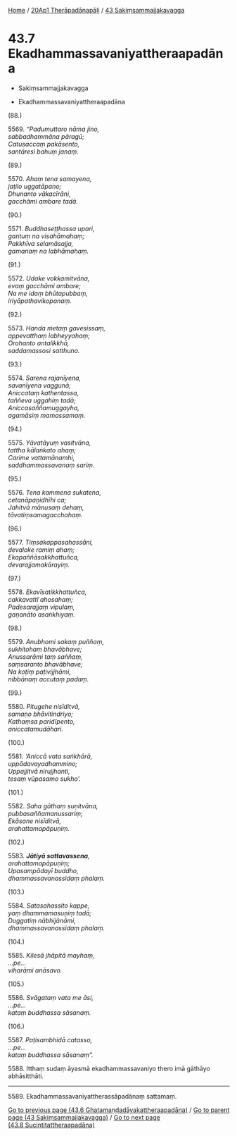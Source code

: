 
[Home](/) / [20Ap1 Therāpadānapāḷi](../../20Ap1.md) / [43 Sakiṃsammajjakavagga](../43.md)

# 43.7 Ekadhammassavaniyattheraapadāna

* Sakiṃsammajjakavagga

* Ekadhammassavaniyattheraapadāna

(88.)

5569\. _“Padumuttaro nāma jino,_  
_sabbadhammāna pāragū;_  
_Catusaccaṃ pakāsento,_  
_santāresi bahuṃ janaṃ._  


(89.)

5570\. _Ahaṃ tena samayena,_  
_jaṭilo uggatāpano;_  
_Dhunanto vākacīrāni,_  
_gacchāmi ambare tadā._  


(90.)

5571\. _Buddhaseṭṭhassa upari,_  
_gantuṃ na visahāmahaṃ;_  
_Pakkhīva selamāsajja,_  
_gamanaṃ na labhāmahaṃ._  


(91.)

5572\. _Udake vokkamitvāna,_  
_evaṃ gacchāmi ambare;_  
_Na me idaṃ bhūtapubbaṃ,_  
_iriyāpathavikopanaṃ._  


(92.)

5573\. _Handa metaṃ gavesissaṃ,_  
_appevatthaṃ labheyyahaṃ;_  
_Orohanto antalikkhā,_  
_saddamassosi satthuno._  


(93.)

5574\. _Sarena rajanīyena,_  
_savanīyena vaggunā;_  
_Aniccataṃ kathentassa,_  
_taññeva uggahiṃ tadā;_  
_Aniccasaññamuggayha,_  
_agamāsiṃ mamassamaṃ._  


(94.)

5575\. _Yāvatāyuṃ vasitvāna,_  
_tattha kālaṅkato ahaṃ;_  
_Carime vattamānamhi,_  
_saddhammassavanaṃ sariṃ._  


(95.)

5576\. _Tena kammena sukatena,_  
_cetanāpaṇidhīhi ca;_  
_Jahitvā mānusaṃ dehaṃ,_  
_tāvatiṃsamagacchahaṃ._  


(96.)

5577\. _Tiṃsakappasahassāni,_  
_devaloke ramiṃ ahaṃ;_  
_Ekapaññāsakkhattuñca,_  
_devarajjamakārayiṃ._  


(97.)

5578\. _Ekavīsatikkhattuñca,_  
_cakkavattī ahosahaṃ;_  
_Padesarajjaṃ vipulaṃ,_  
_gaṇanāto asaṅkhiyaṃ._  


(98.)

5579\. _Anubhomi sakaṃ puññaṃ,_  
_sukhitohaṃ bhavābhave;_  
_Anussarāmi taṃ saññaṃ,_  
_saṃsaranto bhavābhave;_  
_Na koṭiṃ paṭivijjhāmi,_  
_nibbānaṃ accutaṃ padaṃ._  


(99.)

5580\. _Pitugehe nisīditvā,_  
_samaṇo bhāvitindriyo;_  
_Kathaṃsa paridīpento,_  
_aniccatamudāhari._  


(100.)

5581\. _‘Aniccā vata saṅkhārā,_  
_uppādavayadhammino;_  
_Uppajjitvā nirujjhanti,_  
_tesaṃ vūpasamo sukho’._  


(101.)

5582\. _Saha gāthaṃ suṇitvāna,_  
_pubbasaññamanussariṃ;_  
_Ekāsane nisīditvā,_  
_arahattamapāpuṇiṃ._  


(102.)

5583\. _**Jātiyā sattavassena**,_  
_arahattamapāpuṇiṃ;_  
_Upasampādayī buddho,_  
_dhammassavanassidaṃ phalaṃ._  


(103.)

5584\. _Satasahassito kappe,_  
_yaṃ dhammamasuṇiṃ tadā;_  
_Duggatiṃ nābhijānāmi,_  
_dhammassavanassidaṃ phalaṃ._  


(104.)

5585\. _Kilesā jhāpitā mayhaṃ,_  
_…pe…_  
_viharāmi anāsavo._  


(105.)

5586\. _Svāgataṃ vata me āsi,_  
_…pe…_  
_kataṃ buddhassa sāsanaṃ._  


(106.)

5587\. _Paṭisambhidā catasso,_  
_…pe…_  
_kataṃ buddhassa sāsanaṃ”._  


5588\. Itthaṃ sudaṃ āyasmā ekadhammassavaniyo thero imā gāthāyo abhāsitthāti.

---

5589\. Ekadhammassavaniyattherassāpadānaṃ sattamaṃ.



[Go to previous page (43.6 Ghatamaṇḍadāyakattheraapadāna)](43.6.md) / [Go to parent page (43 Sakiṃsammajjakavagga)](../43.md) / [Go to next page (43.8 Sucintitattheraapadāna)](43.8.md)



